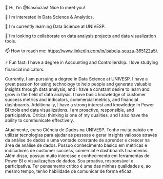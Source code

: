 👋 Hi, I’m @Isasouzas! Nice to meet you!

👀 I’m interested in Data Science & Analytics.

🌱 I’m currently learning Data Science at UNIVESP.

💞️ I’m looking to collaborate on data analysis projects and data visualization tools.

📫 How to reach me: https://www.linkedin.com/in/isabela-souza-365122a5/. 

⚡ Fun fact: I have a degree in Accounting and Controllership. I love studying financial indicators.

Currently, I am pursuing a degree in Data Science at UNIVESP. I have a great passion for using technology to help people and generate valuable insights through data analysis, and I have a constant desire to learn and grow in the field of data analysis. I have basic knowledge of customer success metrics and indicators, commercial metrics, and financial dashboards. Additionally, I have a strong interest and knowledge in Power BI tools and data visualizations. I am proactive, responsible, and participative. Critical thinking is one of my qualities, and I also have the ability to communicate effectively.

Atualmente, curso Ciência de Dados na UNIVESP. Tenho muita paixão em utilizar tecnologias para ajudar as pessoas e gerar insights valiosos através da análise de dados e uma vontade constante de aprender e crescer na área de análise de dados. Possuo conhecimento básico em métricas e indicadores de customer success, comercial e dashboards financeiros. Além disso, possuo muito interesse e conhecimento em ferramentas de Power BI e visualizações de dados. Sou proativa, responsável e participativa. Ter pensamento crítico é uma das minhas qualidades e, ao mesmo tempo, tenho habilidade de comunicar de forma eficaz.

<!---
Isasouzas/Isasouzas is a ✨ special ✨ repository because its `README.md` (this file) appears on your GitHub profile.
You can click the Preview link to take a look at your changes.
--->
